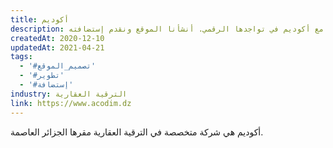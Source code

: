 ```yaml
---
title: أكوديم
description: تعاونت يونيفارواب مع أكوديم في تواجدها الرقمي. أنشأنا الموقع ونقدم إستضافته.
createdAt: 2020-12-10
updatedAt: 2021-04-21
tags:
  - '#تصميم_الموقع'
  - '#تطوير'
  - '#إستضافة'
industry: الترقية العقارية
link: https://www.acodim.dz
---
```


أكوديم هي شركة متخصصة في الترقية العقارية مقرها الجزائر العاصمة.
